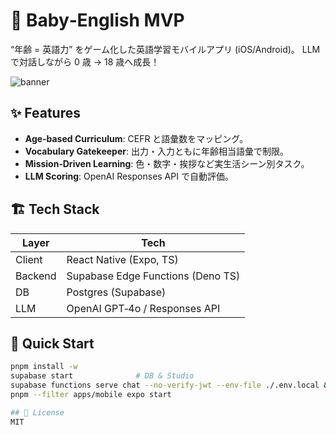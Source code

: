 # 👶 Baby‑English MVP

“年齢 = 英語力” をゲーム化した英語学習モバイルアプリ (iOS/Android)。
LLM で対話しながら 0 歳 → 18 歳へ成長！

![banner](./docs/images/banner.png)

## ✨ Features
- **Age‑based Curriculum**: CEFR と語彙数をマッピング。
- **Vocabulary Gatekeeper**: 出力・入力ともに年齢相当語彙で制限。
- **Mission‑Driven Learning**: 色・数字・挨拶など実生活シーン別タスク。
- **LLM Scoring**: OpenAI Responses API で自動評価。

## 🏗️ Tech Stack
| Layer | Tech |
|-------|------|
| Client | React Native (Expo, TS) |
| Backend | Supabase Edge Functions (Deno TS) |
| DB | Postgres (Supabase) |
| LLM | OpenAI GPT‑4o / Responses API |

## 🚀 Quick Start
```bash
pnpm install -w
supabase start              # DB & Studio
supabase functions serve chat --no-verify-jwt --env-file ./.env.local &
pnpm --filter apps/mobile expo start

## 📜 License
MIT